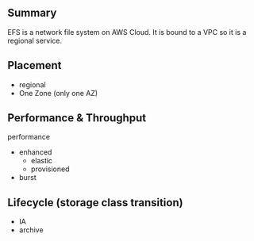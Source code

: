 ## Summary

EFS is a network file system on AWS Cloud. It is bound to a VPC so it is a regional service.

## Placement

- regional
- One Zone (only one AZ)

## Performance & Throughput

performance
- enhanced
  - elastic
  - provisioned
- burst

## Lifecycle (storage class transition)

- IA
- archive
